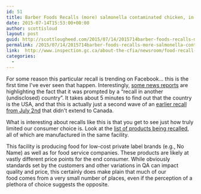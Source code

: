 ```yaml
---
id: 51
title: Barber Foods Recalls (more) salmonella contaminated chicken, in Canada too!
date: 2015-07-14T15:53:00+00:00
author: scottisloud
layout: post
guid: http://scottlougheed.com/2015/07/14/2015714barber-foods-recalls-more-salmonella-contaminated-chicken-in-canada-too/
permalink: /2015/07/14/2015714barber-foods-recalls-more-salmonella-contaminated-chicken-in-canada-too/
link:  http://www.inspection.gc.ca/about-the-cfia/newsroom/food-recall-warnings/complete-listing/2015-07-13/eng/1436841234604/1436841237916
categories:
  - 
---
```

For some reason this particular recall is trending on Facebook&#8230; this is the first time I've ever seen that happen. Interestingly, <a target="_blank" href="http://globalnews.ca/news/2108952/some-stuffed-chicken-products-recalled-due-to-possible-salmonella-contamination/">some news reports</a> are highlighting the fact that it was prompted by a &#8220;recall in another (undisclosed) country&#8221;. It takes about 5 minutes to find out that the country is the USA, and that this is actually just a second wave of an <a target="_blank" href="http://www.foodsafetynews.com/2015/07/barber-foods-recalls-kiev-stuffed-chicken-for-possible-salmonella-contamination/">earlier recall from July 2nd</a> that didn't extend to Canada.&nbsp;

What is interesting about recalls like this is that you get to see just how truly limited our consumer choice is. Look at the <a target="_blank" href="http://www.barberfoods.com/assets/pdf/FAQ%20-%20Retail%20-%20Barber%20Foods%20FAQ%20(7.12.15)%20(List%20Included).pdf">list of products being recalled</a>, all of which are manufactured in the same facility.

This facility is producing food for low-cost private label brands (e.g., No Name) as well as for food service companies. These products are&nbsp;likely at vastly different price points for the end consumer. While obviously standards set by the customers and other variations in QA can impact quality and price, this certainly does make plain that much of our food&nbsp;comes from a very small number of places, even if the perception of a plethora of choice suggests the opposite.&nbsp;
